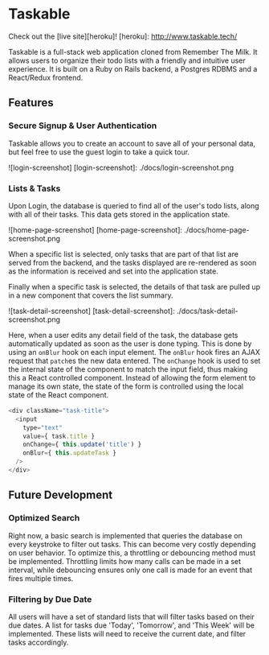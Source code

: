 # Taskable

Check out the [live site][heroku]!
[heroku]: http://www.taskable.tech/

Taskable is a full-stack web application cloned from Remember The Milk. It allows users to organize their todo lists with a friendly and intuitive user experience. It is built on a Ruby on Rails backend, a Postgres RDBMS and a React/Redux frontend.

## Features

### Secure Signup & User Authentication
Taskable allows you to create an account to save all of your personal data, but feel free to use the guest login to take a quick tour.

![login-screenshot]
[login-screenshot]: ./docs/login-screenshot.png

### Lists & Tasks
Upon Login, the database is queried to find all of the user's todo lists, along with all of their tasks. This data gets stored in the application state.

![home-page-screenshot]
[home-page-screenshot]: ./docs/home-page-screenshot.png

When a specific list is selected, only tasks that are part of that list are served from the backend, and the tasks displayed are re-rendered as soon as the information is received and set into the application state.

Finally when a specific task is selected, the details of that task are pulled up in a new component that covers the list summary.

![task-detail-screenshot]
[task-detail-screenshot]: ./docs/task-detail-screenshot.png

Here, when a user edits any detail field of the task, the database gets automatically updated as soon as the user is done typing. This is done by using an ```onBlur``` hook on each input element. The ```onBlur``` hook fires an AJAX request that ```patch```es the new data entered. The ```onChange``` hook is used to set the internal state of the component to match the input field, thus making this a React controlled component. Instead of allowing the form element to manage its own state, the state of the form is controlled using the local state of the React component.

```js
<div className="task-title">
  <input
    type="text"
    value={ task.title }
    onChange={ this.update('title') }
    onBlur={ this.updateTask }
  />
</div>
```

## Future Development
### Optimized Search

Right now, a basic search is implemented that queries the database on every keystroke to filter out tasks. This can become very costly depending on user behavior. To optimize this, a throttling or debouncing method must be implemented. Throttling limits how many calls can be made in a set interval, while debouncing ensures only one call is made for an event that fires multiple times.

### Filtering by Due Date

All users will have a set of standard lists that will filter tasks based on their due dates. A list for tasks due 'Today', 'Tomorrow', and 'This Week' will be implemented. These lists will need to receive the current date, and filter tasks accordingly.
